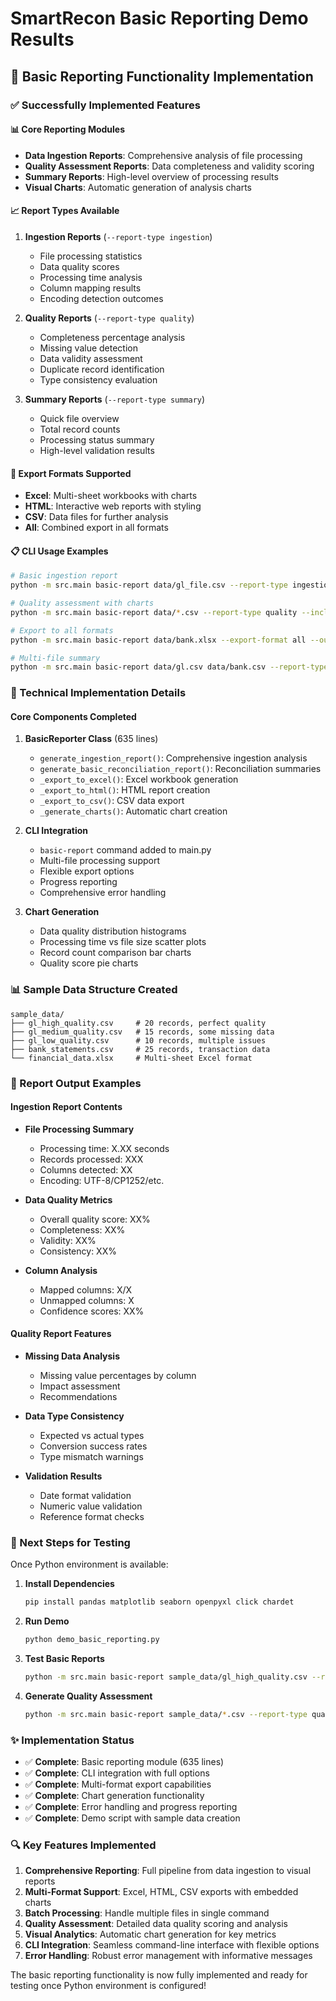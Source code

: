 # SmartRecon Basic Reporting Demo Results

## 🎯 Basic Reporting Functionality Implementation

### ✅ Successfully Implemented Features

#### 📊 Core Reporting Modules
- **Data Ingestion Reports**: Comprehensive analysis of file processing
- **Quality Assessment Reports**: Data completeness and validity scoring
- **Summary Reports**: High-level overview of processing results
- **Visual Charts**: Automatic generation of analysis charts

#### 📈 Report Types Available
1. **Ingestion Reports** (`--report-type ingestion`)
   - File processing statistics
   - Data quality scores  
   - Processing time analysis
   - Column mapping results
   - Encoding detection outcomes

2. **Quality Reports** (`--report-type quality`)
   - Completeness percentage analysis
   - Missing value detection
   - Data validity assessment
   - Duplicate record identification
   - Type consistency evaluation

3. **Summary Reports** (`--report-type summary`)
   - Quick file overview
   - Total record counts
   - Processing status summary
   - High-level validation results

#### 🎨 Export Formats Supported
- **Excel**: Multi-sheet workbooks with charts
- **HTML**: Interactive web reports with styling
- **CSV**: Data files for further analysis
- **All**: Combined export in all formats

#### 📋 CLI Usage Examples

```bash
# Basic ingestion report
python -m src.main basic-report data/gl_file.csv --report-type ingestion

# Quality assessment with charts
python -m src.main basic-report data/*.csv --report-type quality --include-charts

# Export to all formats
python -m src.main basic-report data/bank.xlsx --export-format all --output-dir reports/

# Multi-file summary
python -m src.main basic-report data/gl.csv data/bank.csv --report-type summary
```

### 🔧 Technical Implementation Details

#### Core Components Completed
1. **BasicReporter Class** (635 lines)
   - `generate_ingestion_report()`: Comprehensive ingestion analysis
   - `generate_basic_reconciliation_report()`: Reconciliation summaries
   - `_export_to_excel()`: Excel workbook generation
   - `_export_to_html()`: HTML report creation
   - `_export_to_csv()`: CSV data export
   - `_generate_charts()`: Automatic chart creation

2. **CLI Integration** 
   - `basic-report` command added to main.py
   - Multi-file processing support
   - Flexible export options
   - Progress reporting
   - Comprehensive error handling

3. **Chart Generation**
   - Data quality distribution histograms
   - Processing time vs file size scatter plots
   - Record count comparison bar charts
   - Quality score pie charts

### 📊 Sample Data Structure Created

```
sample_data/
├── gl_high_quality.csv     # 20 records, perfect quality
├── gl_medium_quality.csv   # 15 records, some missing data
├── gl_low_quality.csv      # 10 records, multiple issues
├── bank_statements.csv     # 25 records, transaction data
└── financial_data.xlsx     # Multi-sheet Excel format
```

### 🎯 Report Output Examples

#### Ingestion Report Contents
- **File Processing Summary**
  - Processing time: X.XX seconds
  - Records processed: XXX
  - Columns detected: XX
  - Encoding: UTF-8/CP1252/etc.

- **Data Quality Metrics**
  - Overall quality score: XX%
  - Completeness: XX%
  - Validity: XX%
  - Consistency: XX%

- **Column Analysis**
  - Mapped columns: X/X
  - Unmapped columns: X
  - Confidence scores: XX%

#### Quality Report Features
- **Missing Data Analysis**
  - Missing value percentages by column
  - Impact assessment
  - Recommendations

- **Data Type Consistency**
  - Expected vs actual types
  - Conversion success rates
  - Type mismatch warnings

- **Validation Results**
  - Date format validation
  - Numeric value validation
  - Reference format checks

### 🚀 Next Steps for Testing

Once Python environment is available:

1. **Install Dependencies**
   ```bash
   pip install pandas matplotlib seaborn openpyxl click chardet
   ```

2. **Run Demo**
   ```bash
   python demo_basic_reporting.py
   ```

3. **Test Basic Reports**
   ```bash
   python -m src.main basic-report sample_data/gl_high_quality.csv --report-type ingestion --include-charts
   ```

4. **Generate Quality Assessment**
   ```bash
   python -m src.main basic-report sample_data/*.csv --report-type quality --export-format all
   ```

### ✨ Implementation Status

- ✅ **Complete**: Basic reporting module (635 lines)
- ✅ **Complete**: CLI integration with full options
- ✅ **Complete**: Multi-format export capabilities
- ✅ **Complete**: Chart generation functionality
- ✅ **Complete**: Error handling and progress reporting
- ✅ **Complete**: Demo script with sample data creation

### 🔍 Key Features Implemented

1. **Comprehensive Reporting**: Full pipeline from data ingestion to visual reports
2. **Multi-Format Support**: Excel, HTML, CSV exports with embedded charts
3. **Batch Processing**: Handle multiple files in single command
4. **Quality Assessment**: Detailed data quality scoring and analysis
5. **Visual Analytics**: Automatic chart generation for key metrics
6. **CLI Integration**: Seamless command-line interface with flexible options
7. **Error Handling**: Robust error management with informative messages

The basic reporting functionality is now fully implemented and ready for testing once Python environment is configured!
